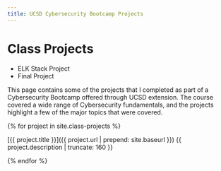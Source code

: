 ```yaml
---
title: UCSD Cybersecurity Bootcamp Projects
---
```

# Class Projects
- ELK Stack Project
- Final Project

This page contains some of the projects that I completed as part of a Cybersecurity Bootcamp offered through UCSD extension. The course covered a wide range of Cybersecurity fundamentals, and the projects highlight a few of the major topics that were covered.

{% for project in site.class-projects %}

[{{ project.title }}]({{ project.url | prepend: site.baseurl }})
{{ project.description | truncate: 160 }}

{% endfor %}
